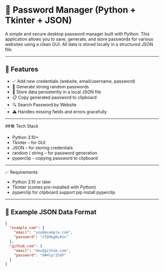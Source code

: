 # 🔐 Password Manager (Python + Tkinter + JSON)

A simple and secure desktop password manager built with Python. This application allows you to save, generate, and store passwords for various websites using a clean GUI. All data is stored locally in a structured JSON file.

---

## 🚀 Features

- ✅ Add new credentials (website, email/username, password)
- 🔐 Generate strong random passwords
- 💾 Store data persistently in a local JSON file
- 📋 Copy generated password to clipboard
- 🔍 Search Password by Website
- ⚠️ Handles missing fields and errors gracefully

---

##🛠️ Tech Stack

- Python 3.10+
- Tkinter – for GUI
- JSON – for storing credentials
- random / string – for password generation
- pyperclip - copying password to clipboard

---

✅ Requirements

- Python 3.10 or later
- Tkinter (comes pre-installed with Python)
- pyperclip for clipboard support
  pip install pyperclip

---
## 📂 Example JSON Data Format

```json
{
  "example.com": {
    "email": "you@example.com",
    "password": "sT@9&gKL#1x"
  },
  "github.com": {
    "email": "dev@github.com",
    "password": "H#4lp!2SdF"
  }
}
